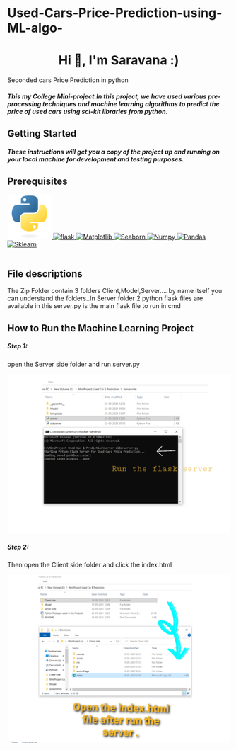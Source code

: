 # Used-Cars-Price-Prediction-using-ML-algo-  
<h1 align="center">Hi 👋, I'm Saravana :)</h1>
Seconded cars Price Prediction in python
<h5>This my College Mini-project.In this project, we have used various pre-processing techniques and machine learning algorithms to predict the price of used cars using sci-kit libraries from python.</h5>
<h2>Getting Started</h2>
<h5>These instructions will get you a copy of the project up and running on your local machine for development and testing purposes.</h5>
<h2>Prerequisites</h2>
<p><a href="https://www.python.org" target="_blank"> <img src="https://raw.githubusercontent.com/devicons/devicon/master/icons/python/python-original.svg" alt="python" width="100" height="100"/> </a><a href="https://flask.palletsprojects.com/" target="_blank"> <img src="https://www.vectorlogo.zone/logos/pocoo_flask/pocoo_flask-icon.svg" alt="flask" width="100" height="100"/> </a><a href="https://matplotlib.org/" target="_blank"> <img src="https://upload.wikimedia.org/wikipedia/en/thumb/5/56/Matplotlib_logo.svg/300px-Matplotlib_logo.svg.png" alt="Matplotlib" width="100" height="100"/> </a><a href="https://seaborn.pydata.org/" target="_blank"> <img src="https://th.bing.com/th/id/Red7229326a983738fb15fe5d5d30b1c9?rik=VfmyKBkkdyo7uA&riu=http%3a%2f%2fmma.prnewswire.com%2fmedia%2f552677%2fSEABORN_LOGO.jpg&ehk=VbDVFvXrWAYKgVtmPBzshnkTcQumKpOnoBkQRA289c4%3d&risl=&pid=ImgRaw" alt="Seaborn" width="100" height="100"/> </a>
<a href="https://numpy.org/" target="_blank"> <img src="https://upload.wikimedia.org/wikipedia/commons/thumb/1/1a/NumPy_logo.svg/1200px-NumPy_logo.svg.png" alt="Numpy" width="100" height="100"/> </a>
<a href="https://pandas.pydata.org/" target="_blank"> <img src="https://codergeek.io/wp-content/uploads/2020/07/Python-Pandas-logo-min.png" alt="Pandas" width="100" height="100"/> </a>
<a href="https://scikit-learn.org/stable/index.html" target="_blank"> <img src="https://upload.wikimedia.org/wikipedia/commons/thumb/0/05/Scikit_learn_logo_small.svg/1200px-Scikit_learn_logo_small.svg.png" alt="Sklearn" width="100" height="100"/> </a>
<br>
  <br>
<h2>File descriptions</h2>
<p> The Zip Folder contain 3 folders Client,Model,Server.... by name itself you can understand the folders..In Server folder 2 python flask files are available in this server.py is the main flask file to run in cmd </p>
  
<h2>How to Run the Machine Learning Project</h2>
<h5>Step 1:</h5>
<p>open the Server side folder and run server.py</p>
<img src=20210523_151529.png alt="run">
<h5>Step 2:</h5>
<p>Then open the Client side folder and click the index.html</p>
<img src="20210523_152016.png" alt="web">





  

